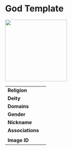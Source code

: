 # God Template

<img src="https://raw.githubusercontent.com/jesskelsall/astarus-images/main/symbols/imageid.png" height="200" />

|||
| --- | --- |
| **Religion** | |
| **Deity** | |
| **Domains** | |
| **Gender** | |
| **Nickname** | |
| **Associations** | |
|||
| **Image ID** | |
